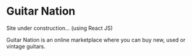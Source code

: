 # Guitar Nation

Site under construction... (using React JS)

Guitar Nation is an online marketplace where you can buy new, used or vintage guitars.
